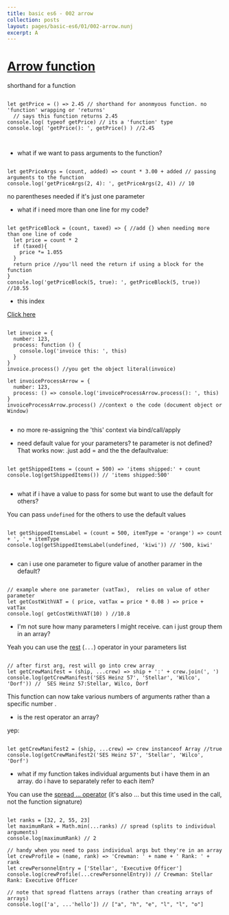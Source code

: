 ```yaml
---
title: basic es6 - 002 arrow
collection: posts
layout: pages/basic-es6/01/002-arrow.nunj
excerpt: A
---
```



[Arrow function](https://developer.mozilla.org/en-US/docs/Web/JavaScript/Reference/Functions/Arrow_functions)
==============

shorthand for a function
<pre><code class="language-js">
let getPrice = () => 2.45 // shorthand for anonmyous function. no 'function' wrapping or 'returns'
  // says this function returns 2.45
console.log( typeof getPrice) // its a 'function' type
console.log( 'getPrice(): ', getPrice() ) //2.45


</code></pre>

* what if we want to pass arguments to the function?

<pre><code class="language-js">
let getPriceArgs = (count, added) => count * 3.00 + added // passing arguments to the function
console.log('getPriceArgs(2, 4): ', getPriceArgs(2, 4)) // 10
</code></pre>

no parentheses needed if it's just one parameter


* what if i need more than one line for my code?

<pre><code class="language-js">
let getPriceBlock = (count, taxed) => { //add {} when needing more than one line of code
  let price = count * 2
  if (taxed){
    price *= 1.055
  }
  return price //you'll need the return if using a block for the function
}
console.log('getPriceBlock(5, true): ', getPriceBlock(5, true)) //10.55
</code></pre>


* this index

<a href="#" class="btn btn-arrow">Click here</a>


<pre><code class="language-js">
let invoice = {
  number: 123,
  process: function () {
    console.log('invoice this: ', this)
  }
}
invoice.process() //you get the object literal(invoice)

let invoiceProcessArrow = {
  number: 123,
  process: () => console.log('invoiceProcessArrow.process(): ', this)
}
invoiceProcessArrow.process() //context o the code (document object or Window)

</code></pre>

* no more re-assigning the 'this' context via bind/call/apply


* need default value for your parameters? te parameter is not defined? That works now: .just add = and the the defaultvalue:

<pre><code class="language-js">
let getShippedItems = (count = 500) => 'items shipped:' + count
console.log(getShippedItems()) // 'items shipped:500'

</code></pre>


* what if i have a value to pass for some but want to use the default for others?

You can pass `undefined` for the others  to use the default values
<pre><code class="language-js">
let getShippedItemsLabel = (count = 500, itemType = 'orange') => count + ', ' + itemType
console.log(getShippedItemsLabel(undefined, 'kiwi')) // '500, kiwi'

</code></pre>


* can i use one parameter to figure value of another paramer in the default?

<pre><code class="language-js">
// example where one parameter (vatTax),  relies on value of other parameter
let getCostWithVAT = ( price, vatTax = price * 0.08 ) => price + vatTax
console.log( getCostWithVAT(10) ) //10.8
</code></pre>


* I'm not sure how many parameters I might receive. can i just group them in an array?

Yeah you can use the [rest](https://developer.mozilla.org/en-US/docs/Web/JavaScript/Reference/Functions/rest_parameters) (`...`) operator in your parameters list

<pre><code class="language-js">
// after first arg, rest will go into crew array
let getCrewManifest = (ship, ...crew) => ship + ':' + crew.join(', ')
console.log(getCrewManifest('SES Heinz 57', 'Stellar', 'Wilco', 'Dorf')) //  SES Heinz 57:Stellar, Wilco, Dorf
</code></pre>

This function can now take various numbers of arguments rather than a specific number .

* is the rest operator an array?

yep:
<pre><code class="language-js">
let getCrewManifest2 = (ship, ...crew) => crew instanceof Array //true
console.log(getCrewManifest2('SES Heinz 57', 'Stellar', 'Wilco', 'Dorf')
</code></pre>


* what if my function takes individual arguments but i have them in an array. do i have to separately refer to each item?

You can use the [spread ... operator](https://developer.mozilla.org/en-US/docs/Web/JavaScript/Reference/Operators/Spread_operator) (it's also ... but this time used in the call, not the function signature)

<pre><code class="language-js">
let ranks = [32, 2, 55, 23]
let maximumRank = Math.min(...ranks) // spread (splits to individual arguments)
console.log(maximumRank) // 2

// handy when you need to pass individual args but they're in an array
let crewProfile = (name, rank) => 'Crewman: ' + name + ' Rank: ' + rank
let crewPersonnelEntry = ['Stellar', 'Executive Officer']
console.log(crewProfile(...crewPersonnelEntry)) // Crewman: Stellar Rank: Executive Officer

// note that spread flattens arrays (rather than creating arrays of arrays)
console.log(['a', ...'hello']) // ["a", "h", "e", "l", "l", "o"]
</code></pre>
